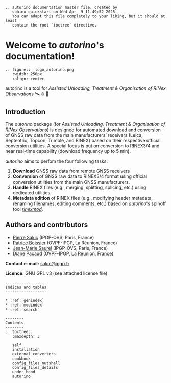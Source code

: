 ```{eval-rst}
.. autorino documentation master file, created by
   sphinx-quickstart on Wed Apr  9 11:49:52 2025.
   You can adapt this file completely to your liking, but it should at least
   contain the root `toctree` directive.
```

# Welcome to _autorino_'s documentation!
```{eval-rst}
.. figure::  logo_autorino.png
   :width: 250px
   :align: center
```

autorino is a tool for _Assisted Unloading, Treatment & Organisation of RINex Observations_  🛰️ 🌐 🦏 

## Introduction

The _autorino_ package (for _Assisted Unloading, Treatment & Organisation of RINex Observations_) is designed for
automated download and conversion of GNSS raw data from the main manufacturers’ receivers 
(Leica, Septentrio, Topcon, Trimble, and BINEX) based on their respective official conversion utilities. 
A special focus is put on conversion to RINEX3/4 and near real-time capability (download frequency up to 5 min).

_autorino_ aims to perfom the four following tasks:
1. **Download** GNSS raw data from remote GNSS receivers
2. **Conversion** of GNSS raw data to RINEX3/4 format using official conversion utilities from the main GNSS manufacturers.
3. **Handle** RINEX files (e.g., merging, splitting, splicing, etc.) using dedicated utilities.
4. **Metadata edition** of RINEX files (e.g., modifying header metadata, renaming filenames, editing comments, etc.) 
based on _autorino_'s spinoff tool [_rinexmod_](https://github.com/IPGP/rinexmod).

## Authors and contributors

* [Pierre Sakic](https://github.com/PierreS-alpha) (IPGP-OVS, Paris, France) 
* [Patrice Boissier](https://github.com/PBoissier) (OVPF-IPGP, La Réunion, France)
* [Jean-Marie Saurel](https://github.com/jmsaurel) (IPGP-OVS, Paris, France)
* [Diane Pacaud](https://github.com/DianouPac) (OVPF-IPGP, La Réunion, France)

**Contact e-mail:** sakic@ipgp.fr

**Licence:** GNU GPL v3 (see attached license file) 


```{eval-rst}
------------------
Indices and tables
------------------

* :ref:`genindex`
* :ref:`modindex`
* :ref:`search`

--------
Contents
--------
.. toctree::
   :maxdepth: 3

   self
   installation
   external_converters
   cookbook
   config_files_nutshell
   config_files_details
   under_hood
   autorino
```


